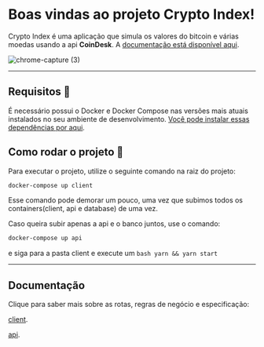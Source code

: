 # Boas vindas ao projeto Crypto Index!

Crypto Index é uma aplicação que simula os valores do bitcoin e várias moedas usando a api  **CoinDesk**. A [documentação está disponível aqui](https://www.coindesk.com/coindesk-api).

![chrome-capture (3)](https://user-images.githubusercontent.com/4451937/93963775-7322ab00-fd34-11ea-8a3e-7509d7ed6df0.gif)

---

## Requisitos :wrench:

É necessário possui o Docker e Docker Compose nas versões mais atuais instalados no seu ambiente de desenvolvimento.
[Você pode instalar essas dependências por aqui](https://docs.docker.com/compose/install/).

## Como rodar o projeto :runner:

Para executar o projeto, utilize o seguinte comando na raiz do projeto:

```bash
docker-compose up client
```

Esse comando pode demorar um pouco, uma vez que subimos todos os containers(client, api e database) de uma vez.

Caso queira subir apenas a api e o banco juntos, use o comando:

```bash
docker-compose up api
```

e siga para a pasta client e execute um ```bash
yarn && yarn start```

---

## Documentação

Clique para saber mais sobre as rotas, regras de negócio e especificação:

[client](https://github.com/betrybe/thayrone-technical-test/tree/thayrone-crypto-index/client).

[api](https://github.com/betrybe/thayrone-technical-test/tree/thayrone-crypto-index/api).



